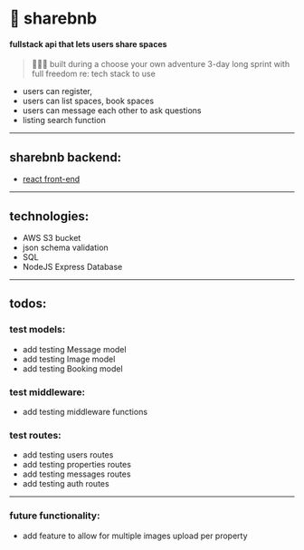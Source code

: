 #  🏡 sharebnb
#### fullstack api that lets users share spaces
>  👩🏻‍💻 built during a choose your own adventure 3-day long sprint with full freedom re: tech stack to use
* users can register,
* users can list spaces, book spaces
* users can message each other to ask questions
* listing search function
--------------------------------------------------------
## sharebnb backend:
* [react front-end](https://github.com/jumehan/sharebnb-frontend)
--------------------------------------------------------
## technologies:
* AWS S3 bucket
* json schema validation
* SQL
* NodeJS Express Database
--------------------------------------------------------
## todos:
### test models:
* add testing Message model
* add testing Image model
* add testing Booking model

### test middleware:
* add testing middleware functions

### test routes:
* add testing users routes
* add testing properties routes
* add testing messages routes
* add testing auth routes
--------------------------------------------------------
### future functionality:
* add feature to allow for multiple images upload per property